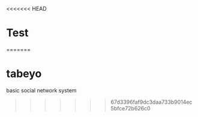 <<<<<<< HEAD
# Test
=======
# tabeyo
basic social network system
>>>>>>> 67d3396faf9dc3daa733b9014ec5bfce72b626c0
